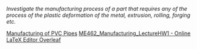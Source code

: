 *Investigate the manufacturing process of a part that requires any of the process of the plastic deformation of the metal, extrusion, rolling, forging etc.* 

<u>Manufacturing of PVC Pipes</u>
[ME462_Manufacturing_LectureHW1 - Online LaTeX Editor Overleaf](https://www.overleaf.com/project/65136bf63a46a1ba615f8d97)

